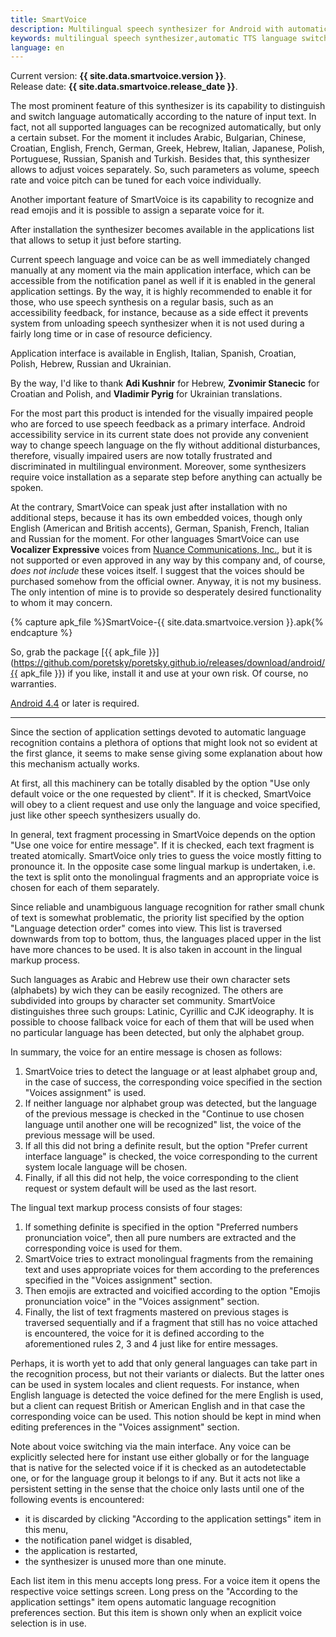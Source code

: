 ```yaml
---
title: SmartVoice
description: Multilingual speech synthesizer for Android with automatic language recognition and switching facility.
keywords: multilingual speech synthesizer,automatic TTS language switch,Android,accessibility
language: en
---
```


Current version: **{{ site.data.smartvoice.version }}**.  
Release date: **{{ site.data.smartvoice.release_date }}**.

The most prominent feature of this synthesizer is its capability to
distinguish and switch language automatically according to the nature
of input text. In fact, not all supported languages can be recognized
automatically, but only a certain subset. For the moment it includes
Arabic, Bulgarian, Chinese, Croatian, English, French, German, Greek,
Hebrew, Italian, Japanese, Polish, Portuguese, Russian, Spanish and
Turkish. Besides that, this synthesizer allows to adjust voices
separately. So, such parameters as volume, speech rate and voice pitch
can be tuned for each voice individually.

Another important feature of SmartVoice is its capability to recognize
and read emojis and it is possible to assign a separate voice for it.

After installation the synthesizer becomes available in the
applications list that allows to setup it just before starting.

Current speech language and voice can be as well immediately changed
manually at any moment via the main application interface, which can
be accessible from the notification panel as well if it is enabled in
the general application settings. By the way, it is highly recommended
to enable it for those, who use speech synthesis on a regular basis,
such as an accessibility feedback, for instance, because as a side
effect it prevents system from unloading speech synthesizer when it is
not used during a fairly long time or in case of resource deficiency.

Application interface is available in English, Italian, Spanish,
Croatian, Polish, Hebrew, Russian and Ukrainian.

By the way, I'd like to thank **Adi Kushnir** for Hebrew,
**Zvonimir Stanecic** for Croatian and Polish, and **Vladimir Pyrig**
for Ukrainian translations.

For the most part this product is intended for the visually impaired
people who are forced to use speech feedback as a primary
interface. Android accessibility service in its current state does
not provide any convenient way to change speech language on the fly
without additional disturbances, therefore, visually impaired users
are now totally frustrated and discriminated in multilingual
environment. Moreover, some synthesizers require voice installation as
a separate step before anything can actually be spoken.

At the contrary, SmartVoice can speak just after installation with no
additional steps, because it has its own embedded voices, though
only English (American and British accents), German, Spanish, French,
Italian and Russian for the moment. For other languages SmartVoice can
use **Vocalizer Expressive** voices from
[Nuance Communications, Inc.](http://www.nuance.com/),
but it is not supported or even approved in any way by this company and,
of course, _does not include_ these voices itself. I suggest that the
voices should be purchased somehow from the official owner. Anyway, it
is not my business. The only intention of mine is to provide so
desperately desired functionality to whom it may concern.

{% capture apk_file %}SmartVoice-{{ site.data.smartvoice.version }}.apk{% endcapture %}

So, grab the package
[{{ apk_file }}](https://github.com/poretsky/poretsky.github.io/releases/download/android/{{ apk_file }})
if you like, install it and use at your own risk.
Of course, no warranties.

[Android 4.4](https://www.android.com/versions/kit-kat-4-4/)
or later is required.

----

Since the section of application settings devoted to automatic
language recognition contains a plethora of options that might look
not so evident at the first glance, it seems to make sense giving some
explanation about how this mechanism actually works.

At first, all this machinery can be totally disabled by the option
"Use only default voice or the one requested by client". If it is
checked, SmartVoice will obey to a client request and use only the
language and voice specified, just like other speech synthesizers
usually do.

In general, text fragment processing in SmartVoice depends on the
option "Use one voice for entire message". If it is checked, each text
fragment is treated atomically. SmartVoice only tries to guess the
voice mostly fitting to pronounce it. In the opposite case some
lingual markup is undertaken, i.e. the text is split onto the
monolingual fragments and an appropriate voice is chosen for each of
them separately.

Since reliable and unambiguous language recognition for rather small
chunk of text is somewhat problematic, the priority list specified by
the option "Language detection order" comes into view. This list is
traversed downwards from top to bottom, thus, the languages placed
upper in the list have more chances to be used. It is also taken in
account in the lingual markup process.

Such languages as Arabic and Hebrew use their own character sets
(alphabets) by wich they can be easily recognized. The others are
subdivided into groups by character set community. SmartVoice
distinguishes three such groups: Latinic, Cyrillic and CJK
ideography. It is possible to choose fallback voice for each of them
that will be used when no particular language has been detected, but
only the alphabet group.

In summary, the voice for an entire message is chosen as follows:

1. SmartVoice tries to detect the language or at least alphabet group
   and, in the case of success, the corresponding voice specified in
   the section "Voices assignment" is used.
2. If neither language nor alphabet group was detected, but the
   language of the previous message is checked in the "Continue to
   use chosen language until another one will be recognized" list,
   the voice of the previous message will be used.
3. If all this did not bring a definite result, but the option
   "Prefer current interface language" is checked, the voice
   corresponding to the current system locale language will be
   chosen.
4. Finally, if all this did not help, the voice corresponding to the
   client request or system default will be used as the last resort.

The lingual text markup process consists of four stages:

1. If something definite is specified in the option "Preferred
   numbers pronunciation voice", then all pure numbers are extracted
   and the corresponding voice is used for them.
2. SmartVoice tries to extract monolingual fragments from the
   remaining text and uses appropriate voices for them according to
   the preferences specified in the "Voices assignment" section.
3. Then emojis are extracted and voicified according to the option
   "Emojis pronunciation voice" in the "Voices assignment" section.
4. Finally, the list of text fragments mastered on previous stages is
   traversed sequentially and if a fragment that still has no voice
   attached is encountered, the voice for it is defined according to
   the aforementioned rules 2, 3 and 4 just like for entire messages.

Perhaps, it is worth yet to add that only general languages can take
part in the recognition process, but not their variants or
dialects. But the latter ones can be used in system locales and client
requests. For instance, when English language is detected the voice
defined for the mere English is used, but a client can request British
or American English and in that case the corresponding voice can be
used. This notion should be kept in mind when editing preferences in
the "Voices assignment" section.

Note about voice switching via the main interface. Any voice can be
explicitly selected here for instant use either globally or for the
language that is native for the selected voice if it is checked as an
autodetectable one, or for the language group it belongs to if
any. But it acts not like a persistent setting in the sense that the
choice only lasts until one of the following events is encountered:

- it is discarded by clicking "According to the application settings"
  item in this menu,
- the notification panel widget is disabled,
- the application is restarted,
- the synthesizer is unused more than one minute.

Each list item in this menu accepts long press. For a voice item it
opens the respective voice settings screen. Long press on the
"According to the application settings" item opens automatic language
recognition preferences section. But this item is shown only when an
explicit voice selection is in use.
